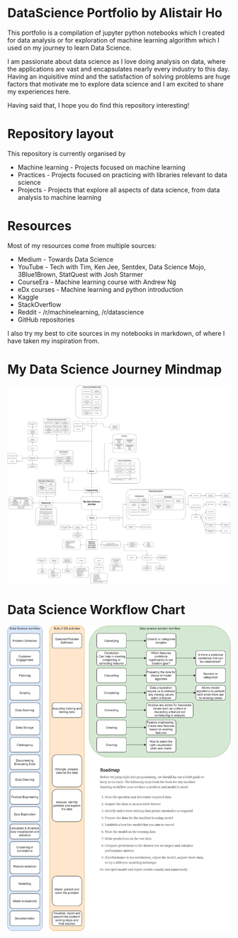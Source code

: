 # DataScience Portfolio by Alistair Ho

This portfolio is a compilation of jupyter python notebooks which I created for data analysis or for exploration of machine learning algorithm which I used on my journey to learn Data Science.

I am passionate about data science as I love doing analysis on data, where the applications are vast and encapsulates nearly every industry to this day. Having an inquisitive mind and the satisfaction of solving problems are huge factors that motivate me to explore data science and I am excited to share my experiences here.

Having said that, I hope you do find this repository interesting!

# Repository layout

This repository is currently organised by

* Machine learning - Projects focused on machine learning
* Practices - Projects focused on practicing with libraries relevant to data science
* Projects - Projects that explore all aspects of data science, from data analysis to machine learning

# Resources

Most of my resources come from multiple sources:
* Medium - Towards Data Science
* YouTube - Tech with Tim, Ken Jee, Sentdex, Data Science Mojo, 3Blue1Brown, StatQuest with Josh Starmer
* CourseEra - Machine learning course with Andrew Ng
* eDx courses - Machine learning and python introduction
* Kaggle
* StackOverflow
* Reddit - /r/machinelearning, /r/datascience
* GitHub repositories

I also try my best to cite sources in my notebooks in markdown, of where I have taken my inspiration from.

# My Data Science Journey Mindmap
![My Data Science Journey Mindmap](DS_mindmap_15.06.20.png "My Data Science Journey")

# Data Science Workflow Chart
![Data Science Workflow](DS_workflow_15.06.20.png "Data Science Workflow")
